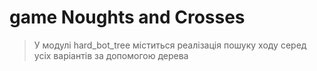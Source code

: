 # game Noughts and Crosses
> У модулі hard_bot_tree міститься реалізація пошуку ходу серед усіх варіантів за допомогою дерева
